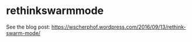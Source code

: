 # rethinkswarmmode
See the blog post: https://wscherphof.wordpress.com/2016/09/13/rethink-swarm-mode/
